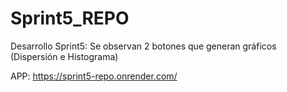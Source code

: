 # Sprint5_REPO
Desarrollo Sprint5:
  Se observan 2 botones que generan gráficos (Dispersión e Histograma)

APP: https://sprint5-repo.onrender.com/
